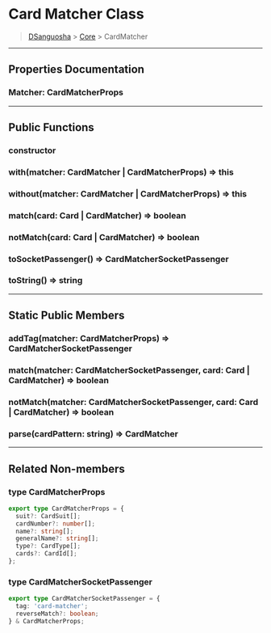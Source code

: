 # Card Matcher Class

> [DSanguosha](../index.md) > [Core](./core_index.md) > CardMatcher

___

## Properties Documentation

### Matcher: CardMatcherProps

___

## Public Functions

### constructor

### with(matcher: CardMatcher | CardMatcherProps) => this

### without(matcher: CardMatcher | CardMatcherProps) => this

### match(card: Card | CardMatcher) => boolean

### notMatch(card: Card | CardMatcher) => boolean

### toSocketPassenger() => CardMatcherSocketPassenger

### toString() => string

___

## Static Public Members

### addTag(matcher: CardMatcherProps) => CardMatcherSocketPassenger

### match(matcher: CardMatcherSocketPassenger, card: Card | CardMatcher) => boolean

### notMatch(matcher: CardMatcherSocketPassenger, card: Card | CardMatcher) => boolean

### parse(cardPattern: string) => CardMatcher

___

## Related Non-members

### type CardMatcherProps

```typescript
export type CardMatcherProps = {
  suit?: CardSuit[];
  cardNumber?: number[];
  name?: string[];
  generalName?: string[];
  type?: CardType[];
  cards?: CardId[];
};
```

### type CardMatcherSocketPassenger

```typescript
export type CardMatcherSocketPassenger = {
  tag: 'card-matcher';
  reverseMatch?: boolean;
} & CardMatcherProps;
```
